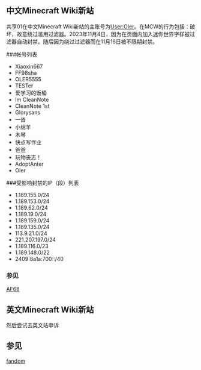 ## 中文Minecraft Wiki新站
共享01在中文Minecraft Wiki新站的主账号为[User:OIer](https://zh.minecraft.wiki/w/User:OIer)。在MCW的行为包括：破坏，故意绕过滥用过滤器。2023年11月4日，因为在页面内加入迷你世界字样被过滤器自动封禁。随后因为绕过过滤器而在11月16日被不限期封禁。

###帐号列表
- Xiaoxin667
- FF98sha
- OLER5555
- TESTer
- 爱学习的饭桶
- Im CleanNote
- CleanNote 1st
- Glorysans
- 一沓
- 小绵羊
- 木琴
- 快点写作业
- 爸爸
- 玩物丧志！
- AdoptAnter
- OIer

###受影响封禁的IP（段）列表
- 1.189.155.0/24
- 1.189.153.0/24
- 1.189.62.0/24
- 1.189.19.0/24
- 1.189.159.0/24
- 1.189.135.0/24
- 113.9.21.0/24
- 221.207.197.0/24
- 1.189.116.0/23
- 1.189.148.0/22
- 2409:8a1a:700::/40

### 参见
[AF68](https://zh.minecraft.wiki/w/Special:%E6%BB%A5%E7%94%A8%E8%BF%87%E6%BB%A4%E5%99%A8/68)

## 英文Minecraft Wiki新站
然后尝试去英文站申诉

## 参见
[fandom](fandom.md)
